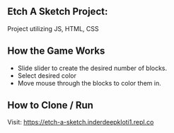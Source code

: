 
Etch A Sketch Project:
------------------------------------------------------------
Project utilizing JS, HTML, CSS

How the Game Works
------------------------------------------------------------
- Slide slider to create the desired number of blocks.
- Select desired color
- Move mouse through the blocks to color them in.

How to Clone / Run
------------------------------------------------------------
Visit: https://etch-a-sketch.inderdeepkloti1.repl.co

